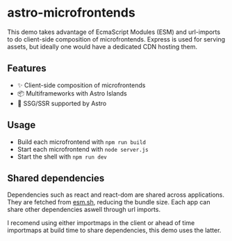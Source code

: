 # astro-microfrontends

This demo takes advantage of EcmaScript Modules (ESM) and url-imports to do client-side composition of microfrontends. Express is used for serving assets, but ideally one would have a dedicated CDN hosting them.

## Features

- ✨ Client-side composition of microfrontends
- 📦 Multiframeworks with Astro Islands
- 🚀 SSG/SSR supported by Astro

## Usage

- Build each microfrontend with `npm run build`
- Start each microfrontend with `node server.js`
- Start the shell with `npm run dev`

## Shared dependencies

Dependencies such as react and react-dom are shared across applications. They are fetched from [esm.sh](https://esm.sh/), reducing the bundle size. Each app can share other dependencies aswell through url imports.

I recomend using either importmaps in the client or ahead of time importmaps at build time to share dependencies, this demo uses the latter.

